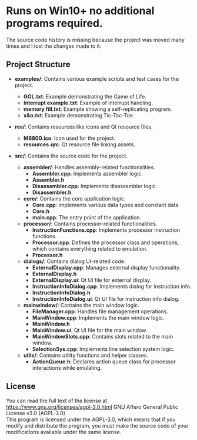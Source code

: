 # Runs on Win10+ no additional programs required.

The source code history is missing because the project was moved many times and I lost the changes made to it.

## Project Structure

- **examples/**: Contains various example scripts and test cases for the project.
  - **GOL.txt**: Example demonstrating the Game of Life.
  - **Interrupt example.txt**: Example of interrupt handling.
  - **memory fill.txt**: Example showing a self-replicating program.
  - **x&o.txt**: Example demonstrating Tic-Tac-Toe.

- **res/**: Contains resources like icons and Qt resource files.
  - **M6800.ico**: Icon used for the project.
  - **resources.qrc**: Qt resource file linking assets.

- **src/**: Contains the source code for the project.
  - **assembler/**: Handles assembly-related functionalities.
    - **Assembler.cpp**: Implements assembler logic.
    - **Assembler.h**
    - **Disassembler.cpp**: Implements disassembler logic.
    - **Disassembler.h**
  - **core/**: Contains the core application logic.
    - **Core.cpp**: Implements various data types and constant data.
    - **Core.h**
    - **main.cpp**: The entry point of the application.
  - **processor/**: Contains processor-related functionalities.
    - **InstructionFunctions.cpp**: Implements processor instruction functions.
    - **Processor.cpp**: Defines the processor class and operations, which contains everything related to emulation.
    - **Processor.h**
  - **dialogs/**: Contains dialog UI-related code.
    - **ExternalDisplay.cpp**: Manages external display functionality.
    - **ExternalDisplay.h**
    - **ExternalDisplay.ui**: Qt UI file for external display.
    - **InstructionInfoDialog.cpp**: Implements dialog for instruction info.
    - **InstructionInfoDialog.h**
    - **InstructionInfoDialog.ui**: Qt UI file for instruction info dialog.
  - **mainwindow/**: Contains the main window logic.
    - **FileManager.cpp**: Handles file management operations.
    - **MainWindow.cpp**: Implements the main window logic.
    - **MainWindow.h**
    - **MainWindow.ui**: Qt UI file for the main window.
    - **MainWindowSlots.cpp**: Contains slots related to the main window.
    - **SelectionSys.cpp**: Implements line selection system logic.
  - **utils/**: Contains utility functions and helper classes.
    - **ActionQueue.h**: Declares action queue class for processor interactions while emulating.

## License

You can read the full text of the license at https://www.gnu.org/licenses/agpl-3.0.html
GNU Affero General Public License v3.0 (AGPL-3.0)  
This program is licensed under the AGPL-3.0, which means that if you modify and distribute the program, you must make the source code of your modifications available under the same license.  
